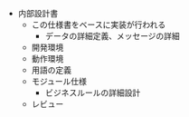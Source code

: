 - 内部設計書
    - この仕様書をベースに実装が行われる
        - データの詳細定義、メッセージの詳細
    - 開発環境
    - 動作環境
    - 用語の定義
    - モジュール仕様
        - ビジネスルールの詳細設計
    - レビュー